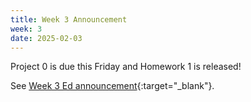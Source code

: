 ```yaml
---
title: Week 3 Announcement
week: 3
date: 2025-02-03
---
```


Project 0 is due this Friday and Homework 1 is released!

See [Week 3 Ed announcement](https://edstem.org/us/courses/74385/discussion/6088134){:target="\_blank"}.
